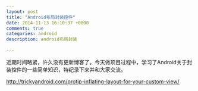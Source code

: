 ```yaml
---
layout: post
title: "Android布局封装控件"
date: 2014-11-13 16:10:37 +0800
comments: true
categories: android
description: android布局封装

---
```


近期时间略紧，许久没有更新博客了。今天做项目过程中，学习了Android关于封装控件的一些简单知识，特纪录下来并和大家交流。  
  


http://trickyandroid.com/protip-inflating-layout-for-your-custom-view/